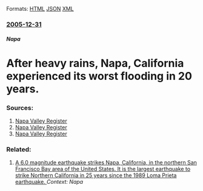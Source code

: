 
Formats: [HTML](/news/2005/12/31/after-heavy-rains-napa-california-experienced-its-worst-flooding-in-20-years.html)  [JSON](/news/2005/12/31/after-heavy-rains-napa-california-experienced-its-worst-flooding-in-20-years.json)  [XML](/news/2005/12/31/after-heavy-rains-napa-california-experienced-its-worst-flooding-in-20-years.xml)  

### [2005-12-31](/news/2005/12/31/index.md)

##### Napa
#  After heavy rains, Napa, California experienced its worst flooding in 20 years. 




### Sources:

1. [Napa Valley Register](http://www.napavalleyregister.com/articles/2005/12/31/news/local/doc43b7347fbd757312594498.txt)
2. [Napa Valley Register](http://www.napavalleyregister.com/articles/2006/01/02/news/local/doc43b9f0cc91ba0792186912.txt)
3. [Napa Valley Register](http://www.napavalleyregister.com/articles/2006/02/04/news/local/iq_3286180.txt)

### Related:

1. [A 6.0 magnitude earthquake strikes Napa, California, in the northern San Francisco Bay area of the United States. It is the largest earthquake to strike Northern California in 25 years since the 1989 Loma Prieta earthquake. ](/news/2014/08/24/a-6-0-magnitude-earthquake-strikes-napa-california-in-the-northern-san-francisco-bay-area-of-the-united-states-it-is-the-largest-earthqua.md) _Context: Napa_
